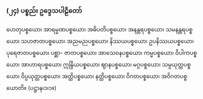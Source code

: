 ### (၂၄) ပစ္စည်း ဥဒ္ဒေသပါဠိတော်

ဟေတုပစ္စယော၊ အာရမ္မဏပစ္စယော၊ အဓိပတိပစ္စယော၊ အနန္တရပစ္စယော၊ သမနန္တရပစ္စယော၊
သဟဇာတပစ္စယော၊ အညမညပစ္စယော၊ နိဿယပစ္စယော၊ ဥပနိဿယပစ္စယော၊ ပုရေဇာတပစ္စယော၊ ပစ္ဆာ-
ဇာတပစ္စယော၊ အာသေ၀နပစ္စယော၊ ကမ္မပစ္စယော၊ ဝိပါကပစ္စယော၊ အာဟာရပစ္စယော၊ ဣန္ဒြိယပစ္စယော၊
ဈာနပစ္စယော၊ မဂ္ဂပစ္စယော၊ သမ္ပယုတ္တပစ္စယော၊ ဝိပ္ပယုတ္တပစ္စယော၊ အတ္ထိပစ္စယော၊ နတ္ထိပစ္စယော၊ ဝိဂတပစ္စယော၊
အဝိဂတပစ္စယောတိ။ (ပဋ္ဌာန၊၁၊၁။)
